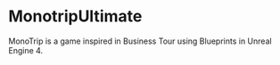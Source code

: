 # MonotripUltimate

MonoTrip is a game inspired in Business Tour using Blueprints in Unreal Engine 4.


